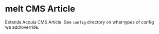 # melt CMS Article
Extends Acquia CMS Article. See `config` directory on what types of config we add/override.